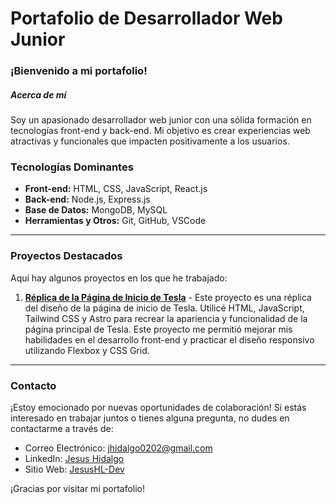 # Portafolio de Desarrollador Web Junior

### ¡Bienvenido a mi portafolio!

#####  Acerca de mí
Soy un apasionado desarrollador web junior con una sólida formación en tecnologías front-end y back-end. Mi objetivo es crear experiencias web atractivas y funcionales que impacten positivamente a los usuarios.

### Tecnologías Dominantes
- **Front-end:** HTML, CSS, JavaScript, React.js
- **Back-end:** Node.js, Express.js
- **Base de Datos:** MongoDB, MySQL
- **Herramientas y Otros:** Git, GitHub, VSCode
------------

### Proyectos Destacados
Aquí hay algunos proyectos en los que he trabajado:

1. **[Réplica de la Página de Inicio de Tesla](https://proyecto-landing-tesla.netlify.app)** - Este proyecto es una réplica del diseño de la página de inicio de Tesla. Utilicé HTML, JavaScript, Tailwind CSS y Astro para recrear la apariencia y funcionalidad de la página principal de Tesla. Este proyecto me permitió mejorar mis habilidades en el desarrollo front-end y practicar el diseño responsivo utilizando Flexbox y CSS Grid.

------------

### Contacto

¡Estoy emocionado por nuevas oportunidades de colaboración! Si estás interesado en trabajar juntos o tienes alguna pregunta, no dudes en contactarme a través de:

- Correo Electrónico: [jhidalgo0202@gmail.com](mailto:jhidalgo0202@gmail.com)
- LinkedIn: [Jesus Hidalgo](https://www.linkedin.com/in/jesus-hidalgo02/)
- Sitio Web: [JesusHL-Dev](https://main--portafoliojesushl.netlify.app/)

¡Gracias por visitar mi portafolio!

